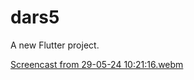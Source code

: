 # dars5

A new Flutter project.

[Screencast from 29-05-24 10:21:16.webm](https://github.com/Iskandarrcode/HomeWork_28.05.2024/assets/153985172/07967cb5-9a56-4a94-9bc0-1f73f6d52b37)
